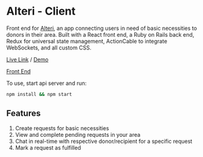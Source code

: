 # Alteri - Client

Front end for [Alteri](https://github.com/jeffreyc86/alteri-demo/), an app connecting users in need of basic necessities to donors in their area. Built with a React front end, a Ruby on Rails back end, Redux for universal state management, ActionCable to integrate WebSockets, and all custom CSS.

[Live Link](https://alteri-client.netlify.app/) / [Demo](https://www.loom.com/share/471914886e254936afc0976c14b0b3c2)

[Front End](https://github.com/jeffreyc86/alteri-backend)

To use, start api server and run:
```zsh
npm install && npm start
```

## Features

1. Create requests for basic necessities
2. View and complete pending requests in your area 
3. Chat in real-time with respective donor/recipient for a specific request
4. Mark a request as fulfilled